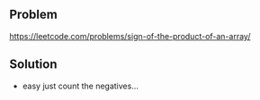 ## Problem

https://leetcode.com/problems/sign-of-the-product-of-an-array/

## Solution

- easy just count the negatives...
